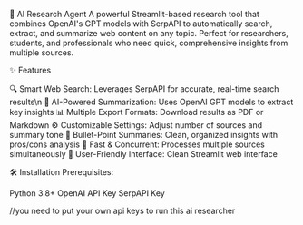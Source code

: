🔎 AI Research Agent
A powerful Streamlit-based research tool that combines OpenAI's GPT models with SerpAPI to automatically search, extract, and summarize web content on any topic. Perfect for researchers, students, and professionals who need quick, comprehensive insights from multiple sources.


✨ Features

🔍 Smart Web Search: Leverages SerpAPI for accurate, real-time search results\n
🧠 AI-Powered Summarization: Uses OpenAI GPT models to extract key insights
📊 Multiple Export Formats: Download results as PDF or Markdown
⚙️ Customizable Settings: Adjust number of sources and summary tone
🎯 Bullet-Point Summaries: Clean, organized insights with pros/cons analysis
🚀 Fast & Concurrent: Processes multiple sources simultaneously
🎨 User-Friendly Interface: Clean Streamlit web interface

🛠️ Installation
Prerequisites:

Python 3.8+
OpenAI API Key
SerpAPI Key 

//you need to put your own api keys to run this ai researcher 
